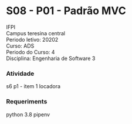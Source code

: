 #  S08 - P01 - Padrão MVC
IFPI <br/>
Campus teresina central <br/>
Periodo letivo: 20202 <br/>
Curso: ADS <br/>
Periodo do Curso: 4 <br/>
Disciplina: Engenharia de Software 3

### Atividade
s6 p1 - item 1 locadora


### Requeriments
python 3.8
pipenv 

